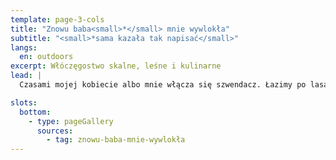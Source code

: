 ```yaml
---
template: page-3-cols
title: "Znowu baba<small>*</small> mnie wywlokła"
subtitle: "<small>*sama kazała tak napisać</small>"
langs:
  en: outdoors
excerpt: Włóczęgostwo skalne, leśne i kulinarne
lead: |
  Czasami mojej kobiecie albo mnie włącza się szwendacz. Łazimy po lasach, górkach a czasem odkrywamy fajną knajpkę

slots:
  bottom:
    - type: pageGallery
      sources:
        - tag: znowu-baba-mnie-wywlokła
---
```

